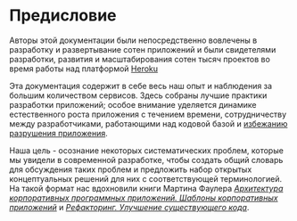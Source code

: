 Предисловие
==========

Авторы этой документации были непосредственно вовлечены в разработку и развертывание
сотен приложений и были свидетелями разработки, развития и масштабирования сотен тысяч
проектов во время работы над платформой [Heroku](http://www.heroku.com/)

Эта документация содержит в себе весь наш опыт и наблюдения за большим количеством сервисов.
Здесь собраны лучшие практики разработки приложений; особое внимание уделяется
динамике естественного роста приложения с течением времени, сотрудничеству между разработчиками,
работающими над кодовой базой и [избежанию разрушения приложения](http://blog.heroku.com/archives/2011/6/28/the_new_heroku_4_erosion_resistance_explicit_contracts/).

Наша цель - осознание некоторых систематических проблем, которые мы увидели в современной разработке,
чтобы создать общий словарь для обсуждения таких проблем и предложить набор открытых
концептуальных решений для них с соответствующей терминологией. На такой формат нас вдохновили книги
Мартина Фаулера
*[Архитектура корпоративных программных приложений. Шаблоны корпоративных приложений](http://books.google.com/books/about/Patterns_of_enterprise_application_archi.html?id=FyWZt5DdvFkC)*
и *[Рефакторинг. Улучшение существующего кода](http://books.google.com/books/about/Refactoring.html?id=1MsETFPD3I0C)*.